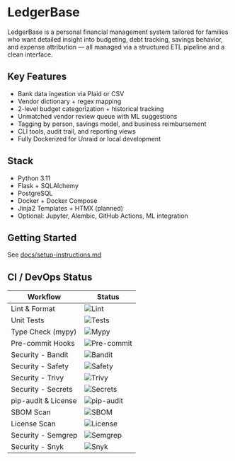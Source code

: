 # LedgerBase

LedgerBase is a personal financial management system tailored for families who want
detailed insight into budgeting, debt tracking, savings behavior, and expense
attribution — all managed via a structured ETL pipeline and a clean interface.

## Key Features

- Bank data ingestion via Plaid or CSV
- Vendor dictionary + regex mapping
- 2-level budget categorization + historical tracking
- Unmatched vendor review queue with ML suggestions
- Tagging by person, savings model, and business reimbursement
- CLI tools, audit trail, and reporting views
- Fully Dockerized for Unraid or local development

## Stack

- Python 3.11
- Flask + SQLAlchemy
- PostgreSQL
- Docker + Docker Compose
- Jinja2 Templates + HTMX (planned)
- Optional: Jupyter, Alembic, GitHub Actions, ML integration

## Getting Started

See [docs/setup-instructions.md](docs/setup-instructions.md)

## CI / DevOps Status

| Workflow            | Status                                                                                                  |
|---------------------|---------------------------------------------------------------------------------------------------------|
| Lint & Format       | ![Lint](https://github.com/williaby/ledgerbase/actions/workflows/lint.yml/badge.svg)                    |
| Unit Tests          | ![Tests](https://github.com/williaby/ledgerbase/actions/workflows/test.yml/badge.svg)                   |
| Type Check (mypy)   | ![Mypy](https://github.com/williaby/ledgerbase/actions/workflows/mypy.yml/badge.svg)                    |
| Pre-commit Hooks    | ![Pre-commit](https://github.com/williaby/ledgerbase/actions/workflows/pre-commit.yml/badge.svg)        |
| Security - Bandit   | ![Bandit](https://github.com/williaby/ledgerbase/actions/workflows/security-bandit.yml/badge.svg)       |
| Security - Safety   | ![Safety](https://github.com/williaby/ledgerbase/actions/workflows/security-safety.yml/badge.svg)       |
| Security - Trivy    | ![Trivy](https://github.com/williaby/ledgerbase/actions/workflows/security-trivy.yml/badge.svg)         |
| Security - Secrets  | ![Secrets](https://github.com/williaby/ledgerbase/actions/workflows/security-secrets.yml/badge.svg)     |
| pip-audit & License | ![pip-audit](https://github.com/williaby/ledgerbase/actions/workflows/security-pip-audit.yml/badge.svg) |
| SBOM Scan           | ![SBOM](https://github.com/williaby/ledgerbase/actions/workflows/security-deps-audit.yml/badge.svg)     |
| License Scan        | ![License](https://github.com/williaby/ledgerbase/actions/workflows/license-check.yml/badge.svg)        |
| Security - Semgrep  | ![Semgrep](https://github.com/williaby/ledgerbase/actions/workflows/security-semgrep.yml/badge.svg)     |
| Security - Snyk     | ![Snyk](https://github.com/williaby/ledgerbase/actions/workflows/security-snyk.yml/badge.svg)           |
